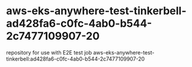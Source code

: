 # aws-eks-anywhere-test-tinkerbell-ad428fa6-c0fc-4ab0-b544-2c7477109907-20
repository for use with E2E test job aws-eks-anywhere-test-tinkerbell:ad428fa6-c0fc-4ab0-b544-2c7477109907-20
